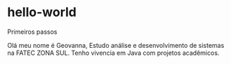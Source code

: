# hello-world
Primeiros passos

Olá meu nome é Geovanna, 
Estudo análise e desenvolvimento de sistemas na FATEC ZONA SUL.
Tenho vivencia em Java com projetos acadêmicos.
